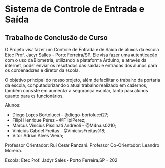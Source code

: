 # Sistema de Controle de Entrada e Saída

## Trabalho de Conclusão de Curso

O Projeto visa fazer um Controle de Entrada e de Saída de alunos da escola Etec Prof. Jadyr Salles - Porto Ferreira/SP. Ele visa fazer uma autenticação com o uso da Biometria, utilizando a plataforma Arduíno, e através da internet, poder enviar os resultados das saídas e entradas dos alunos para os cordenadores e diretor da escola.

O objetivo principal do nosso projeto, além de facilitar o trabalho da portaria da escola, computadorizando o atual trabalho realizado em cadernos, também consiste em aumentar a segurança escolar, tanto para alunos quanto para os funcionários.


Alunos:
* Diego Lopes Bortolucci - @diego-bortolucci27;
* Filipi Henrique Pérez - @FilipiPerez;
* Marcus Vinícius Pissinati Andreoli - @M4rcus0210;
* Viniciús Gabriel Freitas - @ViniciusFreitas018;
* Vítor Adrian Alves Vieira;

Professor Orientador: Rui Cesar Ranzani.
Professor Co-Orientador: Leandro Moreira.

Escola: Etec Prof. Jadyr Sales - Porto Ferreira/SP - 202
